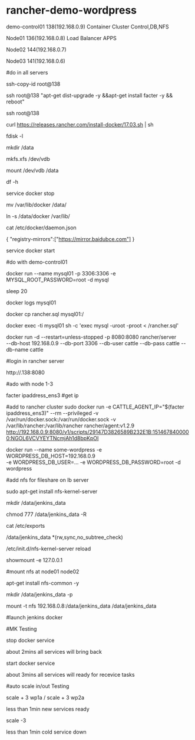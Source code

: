 # rancher-demo-wordpress
demo-control01	138(192.168.0.9)
	Container Cluster Control,DB,NFS


Node01	136(192.168.0.8)	Load Balancer APPS


Node02	144(192.168.0.7)


Node03	141(192.168.0.6)


#do in all servers

ssh-copy-id root@138

ssh root@138 "apt-get dist-upgrade -y &&apt-get install facter -y && reboot"

ssh root@138 

curl https://releases.rancher.com/install-docker/17.03.sh | sh


fdisk -l

mkdir /data

mkfs.xfs /dev/vdb

mount /dev/vdb /data

df -h

service docker stop

mv /var/lib/docker /data/

ln -s /data/docker /var/lib/

cat /etc/docker/daemon.json

{
    "registry-mirrors":["https://mirror.baidubce.com"]
}


service docker start


#do with demo-control01

docker run --name mysql01 -p 3306:3306 -e MYSQL_ROOT_PASSWORD=root -d mysql

sleep 20

docker logs mysql01

docker cp rancher.sql mysql01:/

docker exec -ti mysql01 sh -c 'exec mysql -uroot -proot < /rancher.sql'

docker run -d --restart=unless-stopped -p 8080:8080 rancher/server \
    --db-host 192.168.0.9 --db-port 3306 --db-user cattle --db-pass cattle --db-name cattle


#login in rancher server

http://.138:8080


#ado with node 1-3

facter ipaddress_ens3  #get ip

#add to rancher cluster
sudo docker run -e CATTLE_AGENT_IP="$(facter ipaddress_ens3)"  --rm --privileged -v /var/run/docker.sock:/var/run/docker.sock -v /var/lib/rancher:/var/lib/rancher rancher/agent:v1.2.9 http://192.168.0.9:8080/v1/scripts/29147D3826589B232E1B:1514678400000:NGOL6VCVYEYTNcmjAh1d8bpKpOI



docker run --name some-wordpress -e WORDPRESS_DB_HOST=192.168.0.9 \
    -e WORDPRESS_DB_USER=... -e WORDPRESS_DB_PASSWORD=root -d wordpress


#add nfs for fileshare on lb server

sudo apt-get install nfs-kernel-server 

mkdir /data/jenkins_data

chmod 777 /data/jenkins_data -R

cat /etc/exports

/data/jenkins_data *(rw,sync,no_subtree_check)


/etc/init.d/nfs-kernel-server reload

showmount -e 127.0.0.1


#mount nfs at node01 node02

apt-get install nfs-common -y

mkdir /data/jenkins_data -p

mount -t nfs 192.168.0.8:/data/jenkins_data /data/jenkins_data


#launch jenkins docker

#MK Testing

stop docker service

about 2mins all services will bring back

start docker service

about 3mins all services will ready for recevice tasks

#auto scale in/out Testing

scale + 3 wp1a / scale + 3 wp2a

less than 1min new services ready

scale -3 

less than 1min cold service down



